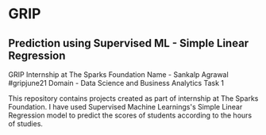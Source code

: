 # GRIP
## Prediction using Supervised ML - Simple Linear Regression

GRIP Internship at The Sparks Foundation
Name - Sankalp Agrawal
#gripjune21
Domain - Data Science and Business Analytics
Task 1

This repository contains projects created as part of internship at The Sparks Foundation.
I have used Supervised Machine Learnings's Simple Linear Regression model to predict the scores of students according to the hours of studies.
